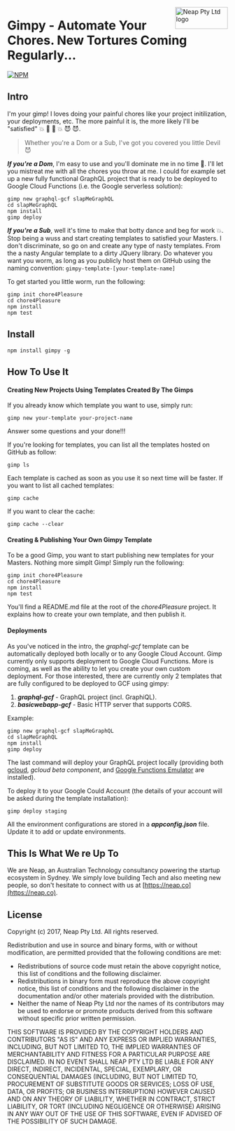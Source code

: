 <a href="https://neap.co" target="_blank"><img src="https://neap.co/img/neap_black_small_logo.png" alt="Neap Pty Ltd logo" title="Neap" align="right" height="50" width="120"/></a>

# Gimpy - Automate Your Chores. New Tortures Coming Regularly...
[![NPM][1]][2]

[1]: https://img.shields.io/npm/v/gimpy.svg?style=flat
[2]: https://www.npmjs.com/package/gimpy

## Intro
I'm your gimp! I loves doing your painful chores like your project initilization, your deployments, etc. The more painful it is, the more likely I'll be "satisfied" :collision: :japanese_ogre: :japanese_ogre: :collision: :smiling_imp: :smiling_imp:.

> Whether you're a Dom or a Sub, I've got you covered you little Devil :smiling_imp:

_**If you're a Dom**_, I'm easy to use and you'll dominate me in no time :smoking:. I'll let you mistreat me with all the chores you throw at me. I could for example set up a new fully functional GraphQL project that is ready to be deployed to Google Cloud Functions (i.e. the Google serverless solution):

```
gimp new graphql-gcf slapMeGraphQL
cd slapMeGraphQL
npm install
gimp deploy
```

_**If you're a Sub**_, well it's time to make that botty dance and beg for work :collision:. Stop being a wuss and start creating templates to satisfied your Masters. I don't discriminate, so go on and create any type of nasty templates. From the a nasty Angular template to a dirty JQuery library. Do whatever you want you worm, as long as you publicly host them on GitHub using the naming convention: ```gimpy-template-[your-template-name]```

To get started you little worm, run the following:
```
gimp init chore4Pleasure
cd chore4Pleasure
npm install
npm test
```

## Install
```
npm install gimpy -g
```
## How To Use It
#### Creating New Projects Using Templates Created By The Gimps

If you already know which template you want to use, simply run:
```
gimp new your-template your-project-name
```
Answer some questions and your done!!!

If you're looking for templates, you can list all the templates hosted on GitHub as follow:
```
gimp ls
```

Each template is cached as soon as you use it so next time will be faster. If you want to list all cached templates:
```
gimp cache
```

If you want to clear the cache:
```
gimp cache --clear
```
#### Creating & Publishing Your Own Gimpy Template
To be a good Gimp, you want to start publishing new templates for your Masters. Nothing more simplt Gimp! Simply run the following:
```
gimp init chore4Pleasure
cd chore4Pleasure
npm install
npm test
```

You'll find a README.md file at the root of the _chore4Pleasure_ project. It explains how to create your own template, and then publish it.

#### Deployments
As you've noticed in the intro, the _graphql-gcf_ template can be automatically deployed both locally or to any Google Cloud Account. Gimp currently only supports deployment to Google Cloud Functions. More is coming, as well as the ability to let you create your own custom deployment. For those interested, there are currently only 2 templates that are fully configured to be deployed to GCF using gimpy:

1. _**graphql-gcf**_ - GraphQL project (incl. GraphiQL).
2. _**basicwebapp-gcf**_ - Basic HTTP server that supports CORS.

Example:

```
gimp new graphql-gcf slapMeGraphQL
cd slapMeGraphQL
npm install
gimp deploy
```

The last command will deploy your GraphQL project locally (providing both [gcloud](https://cloud.google.com/sdk/gcloud/), _gcloud beta component_, and [Google Functions Emulator](https://www.npmjs.com/package/@google-cloud/functions-emulator) are installed).

To deploy it to your Google Could Account (the details of your account will be asked during the template installation):
```
gimp deploy staging
```

All the environment configurations are stored in a _**appconfig.json**_ file. Update it to add or update environments. 

## This Is What We re Up To
We are Neap, an Australian Technology consultancy powering the startup ecosystem in Sydney. We simply love building Tech and also meeting new people, so don't hesitate to connect with us at [https://neap.co](https://neap.co).

## License
Copyright (c) 2017, Neap Pty Ltd.
All rights reserved.

Redistribution and use in source and binary forms, with or without modification, are permitted provided that the following conditions are met:
* Redistributions of source code must retain the above copyright notice, this list of conditions and the following disclaimer.
* Redistributions in binary form must reproduce the above copyright notice, this list of conditions and the following disclaimer in the documentation and/or other materials provided with the distribution.
* Neither the name of Neap Pty Ltd nor the names of its contributors may be used to endorse or promote products derived from this software without specific prior written permission.

THIS SOFTWARE IS PROVIDED BY THE COPYRIGHT HOLDERS AND CONTRIBUTORS "AS IS" AND
ANY EXPRESS OR IMPLIED WARRANTIES, INCLUDING, BUT NOT LIMITED TO, THE IMPLIED
WARRANTIES OF MERCHANTABILITY AND FITNESS FOR A PARTICULAR PURPOSE ARE
DISCLAIMED. IN NO EVENT SHALL NEAP PTY LTD BE LIABLE FOR ANY
DIRECT, INDIRECT, INCIDENTAL, SPECIAL, EXEMPLARY, OR CONSEQUENTIAL DAMAGES
(INCLUDING, BUT NOT LIMITED TO, PROCUREMENT OF SUBSTITUTE GOODS OR SERVICES;
LOSS OF USE, DATA, OR PROFITS; OR BUSINESS INTERRUPTION) HOWEVER CAUSED AND
ON ANY THEORY OF LIABILITY, WHETHER IN CONTRACT, STRICT LIABILITY, OR TORT
(INCLUDING NEGLIGENCE OR OTHERWISE) ARISING IN ANY WAY OUT OF THE USE OF THIS
SOFTWARE, EVEN IF ADVISED OF THE POSSIBILITY OF SUCH DAMAGE.
